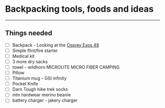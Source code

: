 # Backpacking tools, foods and ideas
---

## Things needed

* [ ] Backpack - Looking at the [Osprey Exos 48](http://www.outdoorgearlab.com/Backpacks-Backpacking-Reviews/Osprey-Exos-58)
* [ ] Simple flint/fire starter
* [ ] Medical kit
* [ ] 3 more dry sacks
* [ ] towel - wildhorn MICROLITE MICRO FIBER CAMPING 
* [ ] Pillow
* [ ] Titanium mug - GSI infinity
* [ ] Pocket Knife
* [ ] Darn Tough hike trek socks
* [ ] mtn hardwear merino beanie
* [ ] battery charger - jakery charger
